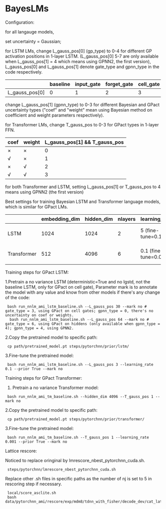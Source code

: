 # BayesLMs

Configuration: 

for all langauge models, 

set uncertainty = Gaussian;

for LSTM LMs, change L_gauss_pos[0] (gp_type) to 0-4 for different GP activation positions in 1-layer LSTM. (L_gauss_pos[0] 5-7 are only available when L_gauss_pos[1] = 4 which means using GPNN2, the first version), L_gauss_pos[0] and L_gauss_pos[1] denote gate_type and gpnn_type in the code respectively.

|                | baseline | input_gate | forget_gate | cell_gate | output_gate | cells | hiddens | inputs |
| -------------- | -------- | ---------- | ----------- | --------- | ----------- | ----- | ------- | ------ |
| L_gauss_pos[0] | 0        | 1          | 2           | 3         | 4           | 5     | 6       | 7      |

change L_gauss_pos[1] (gpnn_type) to 0-3 for different Bayesian and GPact uncertainty types ("coef" and "weight" mean using Bayesian method on coefficient and weight parameters respectively).

for Transformer LMs, change T_gauss_pos to 0-3 for GPact types in 1-layer FFN.

| coef    | weight  | L_gauss_pos[1] && T_gauss_pos |
| ------- | ------- | ----------------------------- |
| &times; | &times; | 0                             |
| &radic; | &times; | 1                             |
| &times; | &radic; | 2                             |
| &radic; | &radic; | 3                             |

for both Transformer and LSTM, setting L_gauss_pos[1] or T_gauss_pos to 4 means using GPNN2 (the first version)

Best settings for training Bayesian LSTM and Transformer language models, which is similar for GPact LMs.

|             | embedding_dim | hidden_dim | nlayers | learning_rate         | dropout | pretrain | Bayesian_pos                              |
| ----------- | ------------- | ---------- | ------- | --------------------- | ------- | -------- | ----------------------------------------- |
| LSTM        | 1024          | 1024       | 2       | 5 (fine-tune=0.1)     | 0.2     | False    | cell gate (L_bayes_pos=3, L_gauss_pos=31) |
| Transformer | 512           | 4096       | 6       | 0.1 (fine-tune=0.001) | 0.2     | True     | FFN (T_bayes_pos=FFN, T_gauss_pos=3)      |

Training steps for GPact LSTM:

1.Pretrain a no variance LSTM (deterministic=True and no lgstd, not the baseline LSTM, only for GPact on cell gate), Parameter mark is to annotate the model with any value and know from other models if there's any change of the code:
```
 bash run_nnlm_ami_lstm_baseline.sh --L_gauss_pos 30 --mark no # gate_type = 3, using GPact on cell gates; gpnn_type = 0, there's no uncertainty on coef or weights.
  bash run_nnlm_ami_lstm_baseline.sh --L_gauss_pos 64 --mark no # gate_type = 6, using GPact on hiddens (only available when gpnn_type = 4); gpnn_type = 4, using GPNN2.
```

2.Copy the pretrained model to specific path:
```
 cp path/pretrained_model.pt steps/pytorchnn/prior/lstm/
```

3.Fine-tune the pretrained model:
```
 bash run_nnlm_ami_lstm_baseline.sh --L_gauss_pos 3 --learning_rate 0.1 --prior True --mark no
```

Training steps for GPact Transformer:

1. Pretrain a no variance Transformer model:
```
 bash run_nnlm_ami_tm_baseline.sh --hidden_dim 4096 --T_gauss_pos 1 --mark no
```

2.Copy the pretrained model to specific path:
```
 cp path/pretrained_model.pt steps/pytorchnn/prior/transformer/
```

3.Fine-tune the pretrained model:
```
 bash run_nnlm_ami_tm_baseline.sh --T_gauss_pos 1 --learning_rate 0.001 --prior True --mark no
```

Lattice rescore:

Noticed to replace oringinal by lmrescore_nbest_pytorchnn_cuda.sh.

```
 steps/pytorchnn/lmrescore_nbest_pytorchnn_cuda.sh
```

Replace other .sh files in specific paths as the number of nj is set to 5 in rescoring step if necessary.

```
 local/score_asclite.sh
 bash data/pytorchnn_ami/rescore/exp/mdm8/tdnn_with_fisher/decode_dev/cat_lat.sh
```


